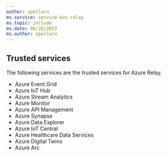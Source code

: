 ```yaml
---
author: spelluru
ms.service: service-bus-relay
ms.topic: include
ms.date: 06/26/2023
ms.author: spelluru
---
```


## Trusted services
The following services are the trusted services for Azure Relay.
- Azure Event Grid
- Azure IoT Hub
- Azure Stream Analytics
- Azure Monitor
- Azure API Management
- Azure Synapse
- Azure Data Explorer
- Azure IoT Central
- Azure Healthcare Data Services
- Azure Digital Twins
- Azure Arc